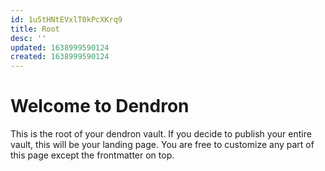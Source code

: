 ```yaml
---
id: 1u5tHNtEVxlT0kPcXKrq9
title: Root
desc: ''
updated: 1638999590124
created: 1638999590124
---
```

# Welcome to Dendron

This is the root of your dendron vault. If you decide to publish your entire vault, this will be your landing page. You are free to customize any part of this page except the frontmatter on top.
